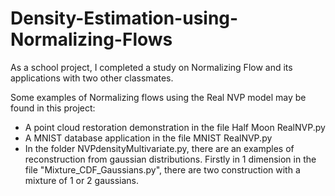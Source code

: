 # Density-Estimation-using-Normalizing-Flows

As a school project, I completed a study on Normalizing Flow and its applications with two other classmates.

Some examples of Normalizing flows using the Real NVP model may be found in this project:

- A point cloud restoration demonstration in the file Half Moon RealNVP.py 
- A MNIST database application in the file MNIST RealNVP.py
- In the folder NVPdensityMultivariate.py, there are an examples of reconstruction from gaussian distributions. Firstly in 1 dimension in the file "Mixture_CDF_Gaussians.py", there are two construction with a mixture of 1 or 2 gaussians.
